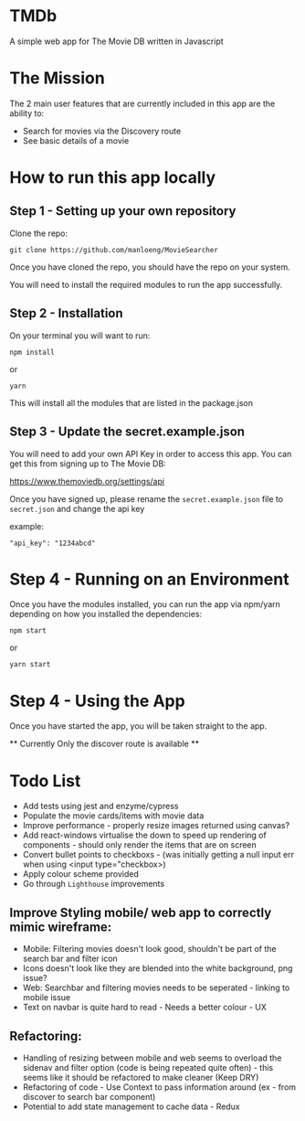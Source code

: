 # TMDb

A simple web app for The Movie DB written in Javascript

# The Mission

The 2 main user features that are currently included in this app are the ability to:

- Search for movies via the Discovery route
- See basic details of a movie

# How to run this app locally

## Step 1 - Setting up your own repository

Clone the repo:

```
git clone https://github.com/manloeng/MovieSearcher
```

Once you have cloned the repo, you should have the repo on your system.

You will need to install the required modules to run the app successfully.

## Step 2 - Installation

On your terminal you will want to run:

```
npm install
```

or

```
yarn
```

This will install all the modules that are listed in the package.json

## Step 3 - Update the secret.example.json

You will need to add your own API Key in order to access this app.
You can get this from signing up to The Movie DB:

https://www.themoviedb.org/settings/api

Once you have signed up, please rename the `secret.example.json` file to `secret.json` and change the api key

example:

```
"api_key": "1234abcd"
```

# Step 4 - Running on an Environment

Once you have the modules installed, you can run the app via npm/yarn depending on how you installed the dependencies:

```
npm start
```

or

```
yarn start
```

# Step 4 - Using the App

Once you have started the app, you will be taken straight to the app.

** Currently Only the discover route is available **

# Todo List

- Add tests using jest and enzyme/cypress
- Populate the movie cards/items with movie data
- Improve performance - properly resize images returned using canvas?
- Add react-windows virtualise the down to speed up rendering of components - should only render the items that are on screen
- Convert bullet points to checkboxs - (was initially getting a null input err when using <input type="checkbox>)
- Apply colour scheme provided
- Go through `Lighthouse` improvements

## Improve Styling mobile/ web app to correctly mimic wireframe:
- Mobile: Filtering movies doesn't look good, shouldn't be part of the search bar and filter icon
- Icons doesn't look like they are blended into the white background, png issue?
- Web: Searchbar and filtering movies needs to be seperated - linking to mobile issue
- Text on navbar is quite hard to read - Needs a better colour - UX

## Refactoring:
- Handling of resizing between mobile and web seems to overload the sidenav and filter option (code is being repeated quite often) - this seems like it should be refactored to make cleaner (Keep DRY)
- Refactoring of code - Use Context to pass information around (ex - from discover to search bar component)
- Potential to add state management to cache data - Redux
